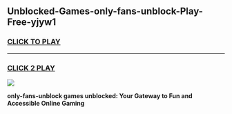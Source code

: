 
## Unblocked-Games-only-fans-unblock-Play-Free-yjyw1
<h3>
<a href="https://premium76.site?title=only-fans-unblock&ref=12A">CLICK TO PLAY</a></h3>
<hr>

<h3>
<a href="https://premium76.site?title=only-fans-unblock&ref=12A">CLICK 2 PLAY</a>
  
</h3>

<a href="https://premium76.site?title=only-fans-unblock&ref=12A"><img src="https://clearcache.store/games.png"></a>


**only-fans-unblock games unblocked: Your Gateway to Fun and Accessible Online Gaming**
